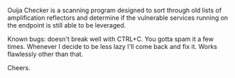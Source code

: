 Ouija Checker is a scanning program designed to sort through old lists of amplification reflectors
and determine if the vulnerable services running on the endpoint is still able to be leveraged.

Known bugs: doesn't break well with CTRL+C. You gotta spam it a few times. Whenever I decide to
be less lazy I'll come back and fix it. Works flawlessly other than that.

Cheers.
